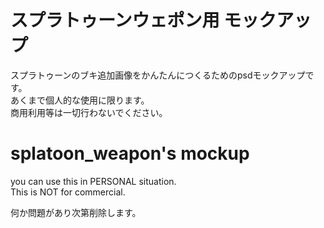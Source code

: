 # スプラトゥーンウェポン用 モックアップ  
スプラトゥーンのブキ追加画像をかんたんにつくるためのpsdモックアップです。  
あくまで個人的な使用に限ります。  
商用利用等は一切行わないでください。  


# splatoon_weapon's mockup
you can use this in PERSONAL situation.   
This is NOT for commercial.  


何か問題があり次第削除します。  
